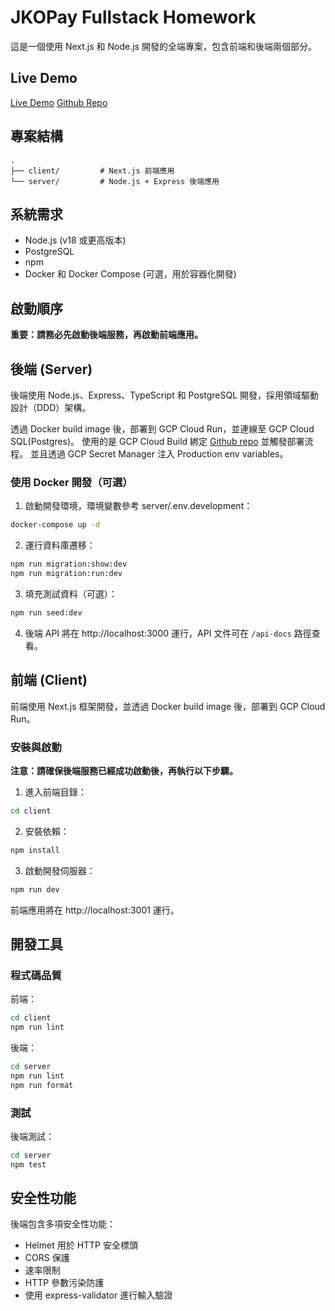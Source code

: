 # JKOPay Fullstack Homework

這是一個使用 Next.js 和 Node.js 開發的全端專案，包含前端和後端兩個部分。

## Live Demo

[Live Demo](https://jkopay-fullstack-client-261573009903.asia-east1.run.app/donations)
[Github Repo](https://github.com/jack8966/JKOPay_FullStack)

## 專案結構

```
.
├── client/         # Next.js 前端應用
└── server/         # Node.js + Express 後端應用
```

## 系統需求

- Node.js (v18 或更高版本)
- PostgreSQL
- npm
- Docker 和 Docker Compose (可選，用於容器化開發)

## 啟動順序

**重要：請務必先啟動後端服務，再啟動前端應用。**

## 後端 (Server)

後端使用 Node.js、Express、TypeScript 和 PostgreSQL 開發，採用領域驅動設計（DDD）架構。

透過 Docker build image 後，部署到 GCP Cloud Run，並連線至 GCP Cloud SQL(Postgres)。
使用的是 GCP Cloud Build 綁定 [Github repo](https://github.com/jack8966/JKOPay_FullStack) 並觸發部署流程。
並且透過 GCP Secret Manager 注入 Production env variables。

### 使用 Docker 開發（可選）

1. 啟動開發環境，環境變數參考 server/.env.development：

```bash
docker-compose up -d
```

2. 運行資料庫遷移：

```bash
npm run migration:show:dev
npm run migration:run:dev
```

3. 填充測試資料（可選）：

```bash
npm run seed:dev
```

4. 後端 API 將在 http://localhost:3000 運行，API 文件可在 `/api-docs` 路徑查看。

## 前端 (Client)

前端使用 Next.js 框架開發，並透過 Docker build image 後，部署到 GCP Cloud Run。

### 安裝與啟動

**注意：請確保後端服務已經成功啟動後，再執行以下步驟。**

1. 進入前端目錄：

```bash
cd client
```

2. 安裝依賴：

```bash
npm install
```

3. 啟動開發伺服器：

```bash
npm run dev
```

前端應用將在 http://localhost:3001 運行。

## 開發工具

### 程式碼品質

前端：

```bash
cd client
npm run lint
```

後端：

```bash
cd server
npm run lint
npm run format
```

### 測試

後端測試：

```bash
cd server
npm test
```

## 安全性功能

後端包含多項安全性功能：

- Helmet 用於 HTTP 安全標頭
- CORS 保護
- 速率限制
- HTTP 參數污染防護
- 使用 express-validator 進行輸入驗證
